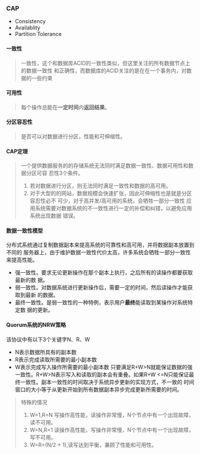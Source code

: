 ### CAP
- Consistency
- Availablity
- Partition Tolerance

#### 一致性
> 一致性，这个和数据库ACID的一致性类似，但这里关注的所有数据节点上的数据一致性
和正确性，而数据库的ACID关注的是在在一个事务内，对数据的一些约束

#### 可用性
> 每个操作总能在**一定时间**内**返回结果**。

#### 分区容忍性
> 是否可以对数据进行分区，性能和可伸缩性。

#### CAP定理
> 一个提供数据服务的的存储系统无法同时满足数据一致性、数据可用性和数据分区可容
忍性3个条件。
> 1. 若对数据进行分区，则无法同时满足一致性和数据的高可用。
> 1. 对于大型的的网站，数据规模会快速扩张，因此可伸缩性也是就是分区容忍性必不
可少，对于高并发/高可用的系统，会牺牲一部分一致性
> 应用系统需要对数据系统的不一致性进行一定的补偿和纠错，以避免应用系统出现数据
错误。

#### 数据一致性模型
分布式系统通过复制数据副本来提高系统的可靠性和高可用，并将数据副本放置到不同的
服务器上，由于维护数据一致性代价太高，许多系统会牺牲一部分一致性来提高性能。
- 强一致性。要求无论更新操作在那个副本上执行，之后所有的读操作都要获取最新的数
据。
- 弱一致性。对数据系统进行更新操作后，需要一定的时间，然后读操作才能获取到最新
的数据。
- 最终一致性。是弱一致性的一种特例，表示用户**最终**能读取到某操作对系统特定数
据的更新。

#### Quorum系统的NRW策略
该协议中有以下3个关键字N、R、W
- N表示数据所具有的副本数
- R表示完成读取所需要的最小副本数
- W表示完成写入操作所需要的最小副本数
只要满足R+W>N就能保证数据的强一致性。R+W>N表示写入和读取的副本会有重叠。如果R+W
<=N只能保证最终一致性。副本一致性的时间取决于系统异步更新的实现方式，不一致的
时间窗口的大小等于从更新开始到所有数据副本异步完成更新所需要的时间。

> 特殊的情况
> 1. W=1,R=N 写操作高性能，读操作非常慢，N个节点中有一个出现故障，读不可用。
> 1. W=N,R=1 读操作高性能，写操作非常慢，N个节点中有一个出现故障，写不可用。
> 1. W=R=(N/2 + 1),读写达到平衡，兼顾了性能和可用性。





